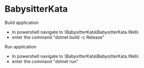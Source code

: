# BabysitterKata
Build application
- In powershell navigate to <location of Readme>\BabysitterKata\BabysitterKata.Web\
- enter the command "dotnet build -c Release"

Run application
- In powershell navigate to <location of Readme>\BabysitterKata\BabysitterKata.Web\
- enter the command "dotnet run"
